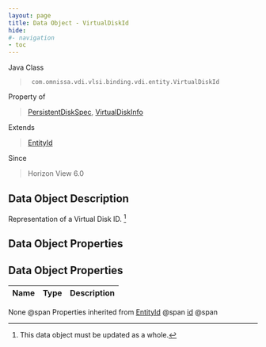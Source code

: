 ```yaml
---
layout: page
title: Data Object - VirtualDiskId
hide:
#- navigation
- toc
---
```








Java Class
> ` com.omnissa.vdi.vlsi.binding.vdi.entity.VirtualDiskId`

Property of
> [PersistentDiskSpec](vdi.resources.PersistentDisk.PersistentDiskSpec.md#field_detail), [VirtualDiskInfo](vdi.utils.virtualcenter.VirtualDisk.VirtualDiskInfo.md#field_detail)

Extends
> [EntityId](vdi.EntityId.md)

Since
> Horizon View 6.0


## Data Object Description

Representation of a Virtual Disk ID.
 [^167]



## Data Object Properties

## Data Object Properties

 Name | Type | Description
:---|:---:|:---
None @span
Properties inherited from [EntityId](vdi.EntityId.md) @span
[id](vdi.EntityId.md#id) @span


 


[^167]: This data object must be updated as a whole.